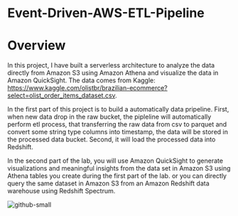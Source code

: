 # Event-Driven-AWS-ETL-Pipeline

# Overview

In this project, I have built a serverless architecture to analyze the data directly from Amazon S3 using Amazon Athena and visualize the data in Amazon QuickSight. The data comes from Kaggle: https://www.kaggle.com/olistbr/brazilian-ecommerce?select=olist_order_items_dataset.csv. 

In the first part of this project is to build a automatically data pripeline. First, when new data drop in the raw bucket, the pipleline will automatically perform etl process, that transferring the raw data from csv to parquet and convert some string type columns into timestamp, the data will be stored in the processed data bucket. Second, it will load the processed data into Redshift.  

In the second part of the lab, you will use Amazon QuickSight to generate visualizations and meaningful insights from the data set in Amazon S3 using Athena tables you create during the first part of the lab. or you can directly query the same dataset in Amazon S3 from an Amazon Redshift data warehouse using Redshift Spectrum.

![github-small](https://user-images.githubusercontent.com/58568024/100686927-4fd83580-334d-11eb-9725-409262a52e39.png)

